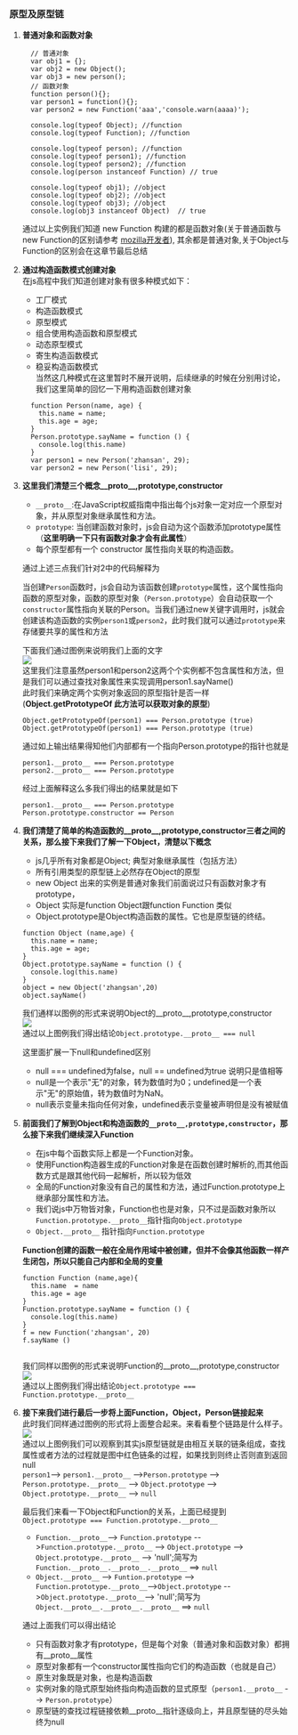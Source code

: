 ### 原型及原型链
  1. **普通对象和函数对象**
      ```
        // 普通对象
        var obj1 = {}; 
        var obj2 = new Object();
        var obj3 = new person();
        // 函数对象
        function person(){}; 
        var person1 = function(){};
        var person2 = new Function('aaa','console.warn(aaaa)');
      
        console.log(typeof Object); //function 
        console.log(typeof Function); //function 
        
        console.log(typeof person); //function 
        console.log(typeof person1); //function 
        console.log(typeof person2); //function  
        console.log(person instanceof Function) // true 

        console.log(typeof obj1); //object 
        console.log(typeof obj2); //object 
        console.log(typeof obj3); //object
        console.log(obj3 instanceof Object)  // true
      ```
      通过以上实例我们知道 new Function 构建的都是函数对象(关于普通函数与new Function的区别请参考 <a href= "https://developer.mozilla.org/en-US/docs/Web/JavaScript/Reference/Global_Objects/Function">mozilla开发者</a>), 其余都是普通对象,关于Object与Function的区别会在这章节最后总结


  2. **通过构造函数模式创建对象<br/>**
      在js高程中我们知道创建对象有很多种模式如下：<br/>
      - 工厂模式
      - 构造函数模式
      - 原型模式
      - 组合使用构造函数和原型模式
      - 动态原型模式
      - 寄生构造函数模式
      - 稳妥构造函数模式<br/>
      当然这几种模式在这里暂时不展开说明，后续继承的时候在分别用讨论，我们这里简单的回忆一下用构造函数创建对象<br/>
      ```
        function Person(name, age) {
          this.name = name;
          this.age = age;
        }
        Person.prototype.sayName = function () {
          console.log(this.name)
        }
        var person1 = new Person('zhansan', 29);
        var person2 = new Person('lisi', 29);
      ```

  3. **这里我们清楚三个概念__proto__,prototype,constructor**
      - `__proto__`:在JavaScript权威指南中指出每个js对象一定对应一个原型对象，并从原型对象继承属性和方法。
      - `prototype`: 当创建函数对象时，js会自动为这个函数添加prototype属性（**这里明确一下只有函数对象才会有此属性**）
      - 每个原型都有一个 constructor 属性指向关联的构造函数。<br/>

      通过上述三点我们针对2中的代码解释为<br/>

      当创建`Person`函数时，js会自动为该函数创建`prototype`属性，这个属性指向函数的原型对象，函数的原型对象（`Person.prototype`）会自动获取一个`constructor`属性指向关联的Person。当我们通过new关键字调用时，js就会创建该构造函数的实例`person1`或`person2`，此时我们就可以通过`prototype`来存储要共享的属性和方法<br/>

      下面我们通过图例来说明我们上面的文字</br>
      <image src='https://github.com/MarsPen/-notes-summary/blob/master/images/Person.png'></image><br/>
      这里我们注意虽然person1和person2这两个个实例都不包含属性和方法，但是我们可以通过查找对象属性来实现调用person1.sayName()<br/>
      此时我们来确定两个实例对象返回的原型指针是否一样(**Object.getPrototypeOf 此方法可以获取对象的原型**)
      ```
      Object.getPrototypeOf(person1) === Person.prototype (true)
      Object.getPrototypeOf(person1) === Person.prototype (true)
      ```
      通过如上输出结果得知他们内部都有一个指向Person.prototype的指针也就是</br>
      ```
      person1.__proto__ === Person.prototype
      person2.__proto__ === Person.prototype
      ```

       经过上面解释这么多我们得出的结果就是如下 <br/>
      ```
      person1.__proto__ === Person.prototype
      Person.prototype.constructor == Person
      ```
  4. **我们清楚了简单的构造函数的__proto__,prototype,constructor三者之间的关系，那么接下来我们了解一下Object，清楚以下概念**
     - js几乎所有对象都是Object; 典型对象继承属性（包括方法）
     - 所有引用类型的原型链上必然存在Object的原型
     - new Object 出来的实例是普通对象我们前面说过只有函数对象才有prototype，
     - Object 实际是function Object跟function Function 类似
     - Object.prototype是Object构造函数的属性。它也是原型链的终结。<br/>
     ```
     function Object (name,age) {
       this.name = name;
       this.age = age;
     }
     Object.prototype.sayName = function () {
       console.log(this.name)
     }
     object = new Object('zhangsan',20)
     object.sayName()
     ```
     我们通样以图例的形式来说明Object的__proto__,prototype,constructor<br/>
     <image src='https://github.com/MarsPen/-notes-summary/blob/master/images/Object.png'></image><br/>
     通过以上图例我们得出结论`Object.prototype.__proto__ === null`

     这里面扩展一下null和undefined区别<br/>
     - null === undefined为false，null == undefined为true 说明只是值相等
     - null是一个表示"无"的对象，转为数值时为0；undefined是一个表示"无"的原始值，转为数值时为NaN。
     - null表示变量未指向任何对象，undefined表示变量被声明但是没有被赋值

  5. **前面我们了解到Object和构造函数的`__proto__,prototype,constructor`，那么接下来我们继续深入Function**<br/>
     - 在js中每个函数实际上都是一个Function对象。
     - 使用Function构造器生成的Function对象是在函数创建时解析的,而其他函数方式是跟其他代码一起解析，所以较为低效
     - 全局的Function对象没有自己的属性和方法，通过Function.prototype上继承部分属性和方法。
     - 我们说js中万物皆对象，Function也也是对象，只不过是函数对象所以`Function.prototype.__proto__`指针指向`Object.prototype`
     - `Object.__proto__` 指针指向`Function.prototype`

     **Function创建的函数一般在全局作用域中被创建，但并不会像其他函数一样产生闭包，所以只能自己内部和全局的变量**<br/>
       
     ```
     function Function (name,age){
       this.name  = name
       this.age = age
     }
     Function.prototype.sayName = function () {
       console.log(this.name)
     }
     f = new Function('zhangsan', 20)
     f.sayName ()
    
     ```
     我们同样以图例的形式来说明Function的__proto__,prototype,constructor<br/>
     <image src='https://github.com/MarsPen/-notes-summary/blob/master/images/Function.png'></image><br/>
     通过以上图例我们得出结论`Object.prototype === Function.prototype.__proto__`

  6. **接下来我们进行最后一步将上面Function，Object，Person链接起来**<br/>
     此时我们同样通过图例的形式将上面整合起来。来看看整个链路是什么样子。<br/>
     <image src='https://github.com/MarsPen/-notes-summary/blob/master/images/prototype.png'></image><br/>
     通过以上图例我们可以观察到其实js原型链就是由相互关联的链条组成，查找属性或者方法的过程就是图中红色链条的过程，如果找到则终止否则直到返回null<br/>
     `person1`--> `person1.__proto__` -->`Person.prototype` --> `Person.prototype.__proto__` --> `Object.prototype` --> `Object.prototype.__proto__` --> `null`<br/>

      最后我们来看一下Object和Function的关系，上面已经提到`Object.prototype === Function.prototype.__proto__`
      - `Function.__proto__`--> `Function.prototype` -->`Function.prototype.__proto__` --> `Object.prototype` --> `Object.prototype.__proto__` --> 'null';简写为`Function.__proto__.__proto__.__proto__` ==> `null`
      - `Object.__proto__` --> `Funtion.prototype` --> `Function.prototype.__proto__`-->`Object.prototype` -->`Object.prototype.__proto__`--> 'null';简写为`Object.__proto__.__proto__.__proto__` ==> `null` <br/>

      通过上面我们可以得出结论<br/>
      - 只有函数对象才有prototype，但是每个对象（普通对象和函数对象）都拥有__proto__属性
      - 原型对象都有一个constructor属性指向它们的构造函数（也就是自己）
      - 原生对象既是对象，也是构造函数
      - 实例对象的隐式原型始终指向构造函数的显式原型（`person1.__proto__` --> `Person.prototype`）
      - 原型链的查找过程链接依赖__proto__指针逐级向上，并且原型链的尽头始终为null
